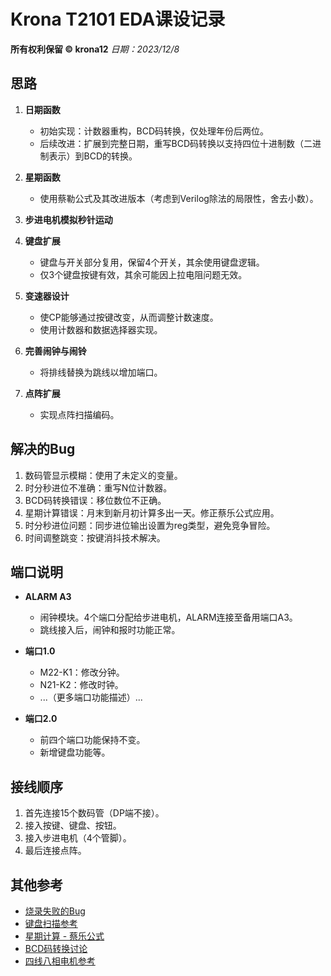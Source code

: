 # Krona T2101 EDA课设记录
**所有权利保留 © krona12**
_日期：2023/12/8_

## 思路
1. **日期函数**
   - 初始实现：计数器重构，BCD码转换，仅处理年份后两位。
   - 后续改进：扩展到完整日期，重写BCD码转换以支持四位十进制数（二进制表示）到BCD的转换。

2. **星期函数**
   - 使用蔡勒公式及其改进版本（考虑到Verilog除法的局限性，舍去小数）。

3. **步进电机模拟秒针运动**

4. **键盘扩展**
   - 键盘与开关部分复用，保留4个开关，其余使用键盘逻辑。
   - 仅3个键盘按键有效，其余可能因上拉电阻问题无效。

5. **变速器设计**
   - 使CP能够通过按键改变，从而调整计数速度。
   - 使用计数器和数据选择器实现。

6. **完善闹钟与闹铃**
   - 将排线替换为跳线以增加端口。

7. **点阵扩展**
   - 实现点阵扫描编码。

## 解决的Bug
1. 数码管显示模糊：使用了未定义的变量。
2. 时分秒进位不准确：重写N位计数器。
3. BCD码转换错误：移位数位不正确。
4. 星期计算错误：月末到新月初计算多出一天。修正蔡乐公式应用。
5. 时分秒进位问题：同步进位输出设置为reg类型，避免竞争冒险。
6. 时间调整跳变：按键消抖技术解决。

## 端口说明
- **ALARM A3**
  - 闹钟模块。4个端口分配给步进电机，ALARM连接至备用端口A3。
  - 跳线接入后，闹钟和报时功能正常。

- **端口1.0**
  - M22-K1：修改分钟。
  - N21-K2：修改时钟。
  - ...（更多端口功能描述）...

- **端口2.0**
  - 前四个端口功能保持不变。
  - 新增键盘功能等。

## 接线顺序
1. 首先连接15个数码管（DP端不接）。
2. 接入按键、键盘、按钮。
3. 接入步进电机（4个管脚）。
4. 最后连接点阵。

## 其他参考
- [烧录失败的Bug](https://chipdebug.com/forum-post/20501.html)
- [键盘扫描参考](https://blog.51cto.com/u_15075516/4680301)
- [星期计算 - 蔡乐公式](https://www.luogu.com.cn/blog/holyromanempire/ji-suan-te-ding-ri-ji-shi-xing-ji-ji-cai-le-gong-shi)
- [BCD码转换讨论](#)
- [四线八相电机参考](https://blog.csdn.net/qq_35484725/article/details/118211352)
